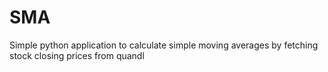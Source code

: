 # SMA
Simple python application to calculate simple moving averages by fetching stock closing prices from quandl
